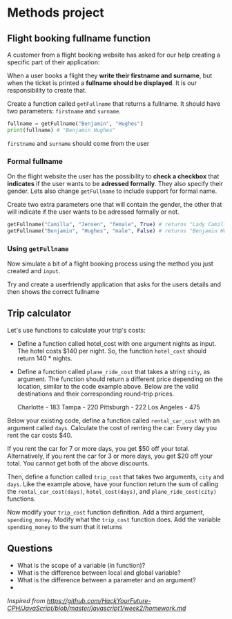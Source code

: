 # Methods project



## Flight booking fullname function

A customer from a flight booking website has asked  for our help creating a specific part of their application:

When a user books a flight they **write their firstname and surname**, but when the ticket is printed a **fullname should be displayed**. It is our responsibility to create that.

Create a function called `getFullname` that returns a fullname. It should have two parameters: `firstname` and `surname`.

```python
fullname = getFullname("Benjamin", "Hughes")
print(fullname) # "Benjamin Hughes"
```

 `firstname` and `surname` should come from the user



### Formal fullname

On the flight website the user has the possibility to **check a checkbox** that **indicates** if the user wants to be **adressed formally**. They also specify their gender. Lets also change `getFullname` to include support for formal name.

Create two extra parameters one that will contain the gender, the other that will indicate if the user wants to be adressed formally or not. 

```python
getFullname("Camilla", "Jensen", "female", True) # returns "Lady Camilla Jensen"
getFullname("Benjamin", "Hughes", "male", False) # returns "Benjamin Hughes"
```



### Using `getFullname`

Now simulate a bit of a flight booking process using the method you just created and `input`. 

Try and create a userfriendly application that asks for the users details and then shows the correct fullname



## Trip calculator

Let's use functions to calculate your trip's costs:

- Define a function called hotel_cost with one argument nights as input. The hotel costs $140 per night. So, the function `hotel_cost` should return 140 * nights.

- Define a function called `plane_ride_cost` that takes a string `city`, as argument. The function should return a different price depending on the location, similar to the code example above. Below are the valid destinations and their corresponding round-trip prices.

  Charlotte - 183
  Tampa - 220
  Pittsburgh - 222
  Los Angeles - 475



Below your existing code, define a function called `rental_car_cost` with an argument called `days`. Calculate the cost of renting the car: Every day you rent the car costs $40. 

If you rent the car for 7 or more days, you get $50 off your total. Alternatively, if you rent the car for 3 or more days, you get $20 off your total. You cannot get both of the above discounts.

Then, define a function called `trip_cost` that takes two arguments, `city` and `days`. Like the example above, have your function return the sum of calling the `rental_car_cost(days)`, `hotel_cost(days)`, and `plane_ride_cost(city)` functions.

Now modify your `trip_cost` function definition. Add a third argument, `spending_money`. Modify what the `trip_cost` function does. Add the variable `spending_money` to the sum that it returns



## Questions

- What is the scope of a variable (in function)?
- What is the difference between local and global variable?
- What is the difference between a parameter and an argument?
- 



*Inspired from https://github.com/HackYourFuture-CPH/JavaScript/blob/master/javascript1/week2/homework.md*

